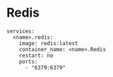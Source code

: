 # Redis

```docker
services:
  <name>.redis:
    image: redis:latest
    container_name: <name>.Redis
    restart: no
    ports:
      - "6379:6379"
```

